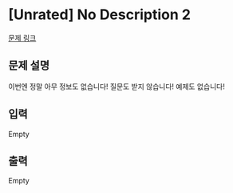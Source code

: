 # [Unrated] No Description 2

[문제 링크](https://www.acmicpc.net/problem/21293) 

## 문제 설명

<p>이번엔 정말 아무 정보도 없습니다! 질문도 받지 않습니다! 예제도 없습니다!</p>

## 입력 

 Empty

## 출력 

 Empty

